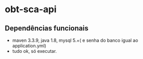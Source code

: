 # obt-sca-api 

## Dependências funcionais
- maven 3.3.9, java 1.8, mysql 5.+( e senha do banco igual ao application.yml)
- tudo ok, só executar.

